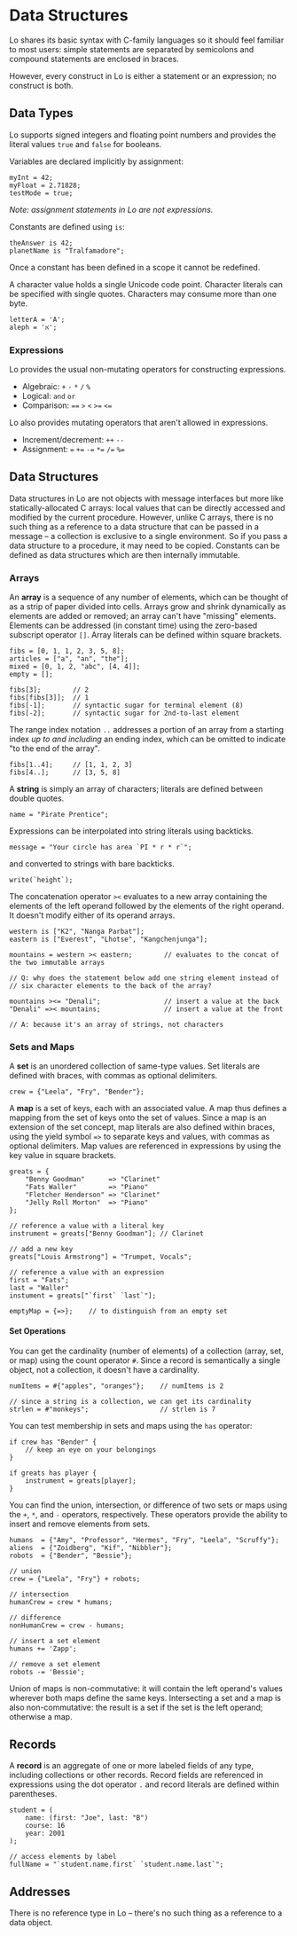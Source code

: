 # Data Structures

Lo shares its basic syntax with C-family languages so it should feel familiar to most users: simple statements are separated by semicolons and compound statements are enclosed in braces.

However, every construct in Lo is either a statement or an expression; no construct is both.

## Data Types

Lo supports signed integers and floating point numbers and provides the literal values `true` and `false` for booleans.

Variables are declared implicitly by assignment:

```
myInt = 42;
myFloat = 2.71828;
testMode = true;
```
*Note: assignment statements in Lo are not expressions.*

Constants are defined using `is`:

```
theAnswer is 42;
planetName is "Tralfamadore";
```

Once a constant has been defined in a scope it cannot be redefined.

A character value holds a single Unicode code point. Character literals can be specified with single quotes. Characters may consume more than one byte.

```
letterA = 'A';
aleph = 'א';
```

### Expressions

Lo provides the usual non-mutating operators for constructing expressions.

- Algebraic: `+` `-` `*` `/` `%`
- Logical: `and` `or`
- Comparison: `==` `>` `<` `>=` `<=`

Lo also provides mutating operators that aren't allowed in expressions.

- Increment/decrement: `++` `--`
- Assignment: `=` `+=` `-=` `*=` `/=` `%=`


## Data Structures

Data structures in Lo are not objects with message interfaces but more like statically-allocated C arrays: local values that can be directly accessed and modified by the current procedure. However, unlike C arrays, there is no such thing as a reference to a data structure that can be passed in a message – a collection is exclusive to a single environment. So if you pass a data structure to a procedure, it may need to be copied. Constants can be defined as data structures which are then internally immutable.

### Arrays

An **array** is a sequence of any number of elements, which can be thought of as a strip of paper divided into cells. Arrays grow and shrink dynamically as elements are added or removed; an array can't have "missing" elements. Elements can be addressed (in constant time) using the zero-based subscript operator `[]`. Array literals can be defined within square brackets.

```
fibs = [0, 1, 1, 2, 3, 5, 8];
articles = ["a", "an", "the"];
mixed = [0, 1, 2, "abc", [4, 4]];
empty = [];

fibs[3];		// 2
fibs[fibs[3]];	// 1
fibs[-1];		// syntactic sugar for terminal element (8)
fibs[-2];		// syntactic sugar for 2nd-to-last element
```

The range index notation `..` addresses a portion of an array from a starting index *up to and including* an ending index, which can be omitted to indicate "to the end of the array".

```
fibs[1..4];     // [1, 1, 2, 3]
fibs[4..];		// [3, 5, 8]
```


A **string** is simply an array of characters; literals are defined between double quotes.

```
name = "Pirate Prentice";

```
Expressions can be interpolated into string literals using backticks.

```
message = "Your circle has area `PI * r * r`";
```

and converted to strings with bare backticks.

```
write(`height`);
```

The concatenation operator `><` evaluates to a new array containing the elements of the left operand followed by the elements of the right operand. It doesn't modify either of its operand arrays.

```
western is ["K2", "Nanga Parbat"];
eastern is ["Everest", "Lhotse", "Kangchenjunga"];

mountains = western >< eastern;        // evaluates to the concat of the two immutable arrays

// Q: why does the statement below add one string element instead of
// six character elements to the back of the array?

mountains ><= "Denali";                // insert a value at the back
"Denali" =>< mountains;                // insert a value at the front

// A: because it's an array of strings, not characters
```

### Sets and Maps

A **set** is an unordered collection of same-type values. Set literals are defined with braces, with commas as optional delimiters.

```
crew = {"Leela", "Fry", "Bender"};
```

A **map** is a set of keys, each with an associated value. A map thus defines a mapping from the set of keys onto the set of values. Since a map is an extension of the set concept, map literals are also defined within braces, using the yield symbol `=>` to separate keys and values, with commas as optional delimiters. Map values are referenced in expressions by using the key value in square brackets.

```
greats = {
	"Benny Goodman"      => "Clarinet"
	"Fats Waller"        => "Piano"
	"Fletcher Henderson" => "Clarinet"
	"Jelly Roll Morton"  => "Piano"
};

// reference a value with a literal key
instrument = greats["Benny Goodman"]; // Clarinet

// add a new key
greats["Louis Armstrong"] = "Trumpet, Vocals";

// reference a value with an expression
first = "Fats";
last = "Waller"
instument = greats["`first` `last`"];

emptyMap = {=>};    // to distinguish from an empty set
```

#### Set Operations

You can get the cardinality (number of elements) of a collection (array, set, or map) using the count operator `#`. Since a record is semantically a single object, not a collection, it doesn't have a cardinality.

```
numItems = #{"apples", "oranges"};    // numItems is 2

// since a string is a collection, we can get its cardinality
strlen = #"monkeys";                  // strlen is 7
```

You can test membership in sets and maps using the `has` operator:

```
if crew has "Bender" {
	// keep an eye on your belongings
}

if greats has player {
	instrument = greats[player];
}
```

You can find the union, intersection, or difference of two sets or maps using the `+`, `*`, and `-` operators, respectively. These operators provide the ability to insert and remove elements from sets.

```
humans  = {"Amy", "Professor", "Hermes", "Fry", "Leela", "Scruffy"};
aliens  = {"Zoidberg", "Kif", "Nibbler"};
robots  = {"Bender", "Bessie"};

// union
crew = {"Leela", "Fry"} + robots;

// intersection
humanCrew = crew * humans;

// difference
nonHumanCrew = crew - humans;

// insert a set element
humans += 'Zapp';

// remove a set element
robots -= 'Bessie';
```

Union of maps is non-commutative: it will contain the left operand's values wherever both maps define the same keys. 
Intersecting a set and a map is also non-commutative: the result is a set if the set is the left operand; otherwise a map.


## Records

A **record** is an aggregate of one or more labeled fields of any type, including collections or other records. Record fields are referenced in expressions using the dot operator `.` and record literals are defined within parentheses.

```
student = (
	name: (first: "Joe", last: "B")
	course: 16
	year: 2001
);

// access elements by label
fullName = "`student.name.first` `student.name.last`";
```

## Addresses

There is no reference type in Lo – there's no such thing as a reference to a data object.